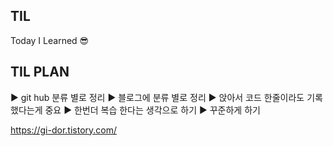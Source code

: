## TIL
Today I Learned :sunglasses:

## TIL PLAN
▶️ git hub 분류 별로 정리
:arrow_forward: 블로그에 분류 별로 정리
:arrow_forward: 앉아서 코드 한줄이라도 기록했다는게 중요
:arrow_forward: 한번더 복습 한다는 생각으로 하기
:arrow_forward: 꾸준하게 하기

https://gi-dor.tistory.com/
